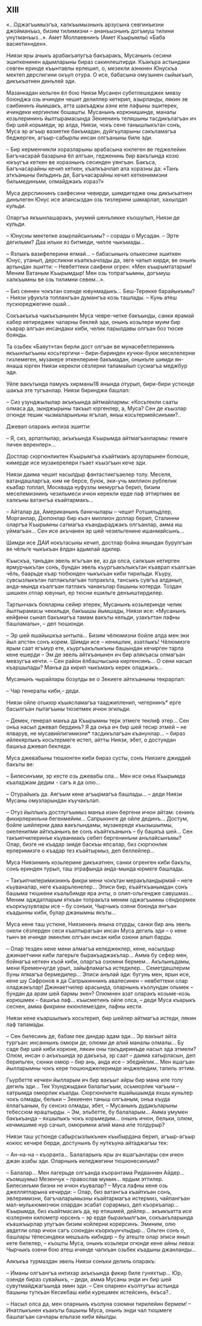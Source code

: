 ## XIII

«…Оджагъымызгъа, халкъымызнынъ арзусына севгинъизни джойманъыз, бизим тилимизни – ананъызнынъ догъмуш тилини унутманъыз…».
Амет Моллаевнинъ (Амет Къырымлы) «Баба васиети»нден».

Ниязи яры ачыкъ арабакъапугъа бакъаракъ, Мусанынъ сесини эшиткенинен адымларыны бираз сакинлештирди.
Къакъра астындаки севген еринде къынтавлы ерлешип, о, мезекли аэнкнен Юнускъа мектеп дерслигини окъуп отура.
О исе, бабасына омузынен сыйыкъып, дикъкъатнен динълей эди.

Мазанкадан кельген ёл бою Ниязи Мусанен субетлешеджек мевзу боюнджа озь ичинден чешит делиллер кетирип, азырланды, лякин эв саибининъ йымшакъ, атта шакъаджы аэнк иле лафыны эшитерек, ичиндеки кергинлик бошашты.
Мусанынъ корюнишинде, маналы козьлерининъ йылтырамасында Зекиенинъ теляшыны тасдикълагъан ич бир шей корьмеди, эр алда, Ниязи, чокъ сене танышлыкътан сонъ, Муса эр агъыр вазиетке бакъмадан, дуйгъуларыны сакъламагъа беджерген, агъыр-сабырлы инсан олгъаныны биле эди.

– Бир керменчикли хоразларыны арабасына юклеген ве геджелейин Багъчасарай базарына ёл алгъан, гедженинь бир вакътында козю юкъугъа кеткен ве хоразнынъ сесинден уянгъан.
Бакъса, Багъчасарайны кечип кеткен, къапкъачлап ала хоразны да:
«Танъ аткъаныны бильдинъ де, Багъчасарайны кечип кеткенимизни бильмединъми, олмайджакъ хораз?»

Муса дерсликнинъ саифесини чевирди, шимдигедже оны дикъкъатнен динълеген Юнус исе апансыздан озь тизлерини шамарлап, хахылдап кульди.

Оларгъа якъынлашаракъ, умумий шенъликке къошулып, Ниязи де кульди.

– Юнусны мектепке азырлайсынъмы? – сорады о Мусадан.
– Эрте дегильми?
Даа ильки яз битмеди, чилле чыкъмады…

– Язлыкъ вазифелерини япмай… – бабасынынъ опькесини эшиткен Юнус, утанып, дерсликни къапкъачлады да, эвге чапып кирди, ве онынъ артындан эшитти:
– Невбеттеки саифени огрен:
«Мен къырымтатарым!
Меним Ватаным Къырымдыр!
Мен озь топрагъымны, догъмуш халкъымны ве озь тилимни севем…».

– Биз сеннен чокътан озенде ювунмадыкъ… Беш-Терекке барайыкъмы? - Ниязи уфукъта топлангъан думангъа козь ташлады.
– Кунь атеш пускюреджегине ошай…

Сокъакъкъа чыкъкъанынен Муса чевре-четке бакъынды, санки ярамай хабер кетиреджек чапарны беклей эди, онынъ козьлери муим бир къарар алгъан инсандаки киби, челик парылдавы олгъан боз тюске боянды.

Та озьбек «Баяут»тан берли дост олгъан ве мунасебетлерининъ якъынлыгъыны косьтергичи – бири-биринден кучюк-буюк меселелерни гизлемеген, музакере эткенлерине бакъмадан, онынъле шимди ян-янаша юрген Ниязи керекли сёзлерни тапамайып сусмагъа меджбур эди.

Уйле вакътында памукъ хирманы18 янында отурып, бири-бири устюнде шакъа эте тугъанлар.
Ниязи биринджи башлап:

– Сиз узунджылылар акъкъында айтмайлармы: «Косьтекли сааты олмаса да, зынджырыны такъып юргенлер, а, Муса?
Сен де къызлар огюнде тешик чызмаларынъны ягълап, янъы косьтермейсинъми?..

Джевап оларакъ интиза эшитти:

– Я, сиз, арпатлылар, акъкъында Къырымда айтмагъанлармы: гемиге пичен веренлер»...

Достлар сюргюнликтен Къырымгъа къайтмакъ арзуларынен болюше, кимерде исе музакерелери гъает къызгъын кече эди.

Ниязи даима чешит насылдыр фантастикгъаелер толу.
Меселя, ватандашларгъа, ким не берсе, буюк, эки-учь миллион рублелик къабар топлап, Москвада нуфузлы мемургъа берип, бизим меселемизнинъ чезильмеси ичюн керекли ерде лаф эттиртмек ве халкъны ватангъа къайтармакъ…

– Айталар да, Американынъ банкчылары – чешит Ротшильдлер, Морганлар, Дюпонлар бир къач миллион доллар берип, Сталинни оларгъа Къырымны сатмагъа къандыраджакъ олгъанлар, амма иш уймагъан…
Сен исе акъчанен эр шей чезильгенине ишанмайсынъ…

Шимди исе ДАИ нокътасыны кечип, достлар бойна янындан бурулгъан ве чёльге чыкъкъан ёлдан адымлай эдилер.

Къыскъа, танъдан эвель ягъгъан ве, аз да олса, салкъын кетирген ярмурчыкътан сонъ, бундан эвель къургъакълыкътан къаврап къалгъан чёль, баарьде къар тюбюнден чыкъкъан киби тирильди.
Къуру, сувсызлыкътан патлакълагъан топракъта, тансыкъ сувгъа алданып, анда-мында къалгъан патлакъ чанакълар башыны котерди.
Тоздан шишкен отлар ювунып, ер тюсни ешильге денъиштирдилер.

Тартынчакъ бояларны сейир этерек, Мусанынъ козьлеринде челик йылтырамасы чекильди, бакъышы йымшады, Ниязи исе: «Мусанынъ кейфини сынап бакъмагъа тамам вакъты кельди, узакъттан лафны башламалы», – деп тюшюнди.

– Эр шей яшайышкъа ынтыла…
Бизим чёлюмизни бойле алда мен эки йыл апстен сонъ корем.
Шимди исе – кенишлик, азатлыкъ!
Чёлюмизге ярым саат ягъмур ете, къургъакълыкъны башындан кечирген тарла кене ешерди – Эм де эвель айткъанынен ич бир алякъасы олмагъан мевзугъа кечти.
– Сен район ёлбашчысына киргенсинъ…
О сени насыл къаршылады?
Манъа да кирип чыкъмакъ керек оладжакъ…

Мусанынъ чырайлары бозулды ве о Зекиеге айткъаныны текрарлап:

– Чар генералы киби,– деди.

Ниязи ойле отькюр къыясламагъа тааджипленип, чегернинъ* ерге басылгъан пытагъыны тюзетмек ичюн эгильди.

– Демек, генерал манъа да Къырымны терк этмеге теклиф этер…
Сен онъа насыл джевап бердинъ?
Я да онъа ич бир шей тесир этмей – не ялварув, не мусавийлигимизни* тасдикълагъан къанунлар... – бираз ийлекярлыкъ косьтермеге истеп, айтты Ниязи, эбет, о достундан башкъа джевап бекледи.

Муса джевабыны тюшюнген киби бираз сусты, сонъ Ниязиге джиддий бакъты ве:

– Билесинъми, эр кесте озь джевабы ола…
Мен исе онъа Къырымда къаладжам дедим - сагъ я да олю…

– Отурайыкъ да.
Аягъым кене агъырмагъа башлады…
– деди Ниязи Мусаны омузларындан къучакълап.

– Отуз йыллыкъ достлугъымыз манъа изин бергени ичюн айтам: сенинъ фикирлеринъни бегенмейим…
Сапрыкинге де ойле дединъ…
Достум, бойле шейлерни дава вакътындамы, музакереде къызышыпмы, океленипми айткъанынъ ве сонъ къайткъанынъ – бу башкъа шей…
Сен такъипчилеринъе къуванмакъ себеп бергенинъни анълайсынъмы?
Олар, бизге не къадар зияде баскъы япсалар, биз сюргюнлик ерлеримизге о къадар тез къайтырмыз, деп беллейлер…

Муса Ниязининъ козьлерине дикъкатнен, санки огренген киби бакъты, сонъ еринден турып, таш этрафында анда-мында юрмеге башлады. 

– Такъипчилеримизнинъ фикри мени чокътан меракъландырмай – неге къуваналар, неге къаарьленелер…
Эписи бир, еъайткъанымдан сонъ башыма тюшкени къальбимде яра ачты, о олип-ольгендже савушмаз…
Меним эдждатларым яткъан топракъта меним оджагъымны сёндюрмек къоркъузувлары исе – бу сонъки, Чырчыкъ озени боюнда янгъан къадынны киби, булар джанымны якъты…

Муса кене таш устюне, Ниязининъ янына отурды, санки бир ань эвель окели сёзлерден сеси къалтырагъан инсан Муса дегиль эди – о кене тынч ве ичинде эминлик олгъан инсан киби озюни алып барды.

– Олар тезден кене мени алмагъа келеджеклер, кене, насылдыр джинаетчини киби лагерьге быракъаджакълар…
Амма бу сефер мен, бойнагъа кеткен къой киби, оларгъа озюмни бермем…
Акълынъдамы, мени Кременчугде урып, зайыфламагъа истедилер…
Семетдешлерим буны япмагъа бермедилер…
Эписи анълай эди: бугунь мен, ярын исе, кене шу Сафронов я да Сапрыкиннинъ авалесинен – невбеттеки олар оладжакълар! 
Джинаетчилер арасында, оларнынъ къолундан ольмек – бундан да арам шей бармы экен?
Олюмнен азат оларакъ козьме-козь корюшмек – башкъа лаф… къысметинъ ойле олса, – деди Муса къарыкъ сеснен, амма фикрини екюнлемезден, лафны кести.

Ниязи кене къаршылыкъ косьтерип, бир шейлер айтмагъа истеди, лякин лаф тапамады.

– Сен билесинъ де, бабам пек диндар адам эди…
Эр вакъыт айта тургъан: инсаннынъ омюри де, олюми де алий маналы олмалы…
Бу саде бир шей киби корюне, лякин оны такъдиринъде насыл эда этмели?
Олюм, инсан о акъкъында эр дакъкъа, эр саат – даима хатырласын, деп берильген, сюнки омюр – бир ань, анда исе – эбедийлик…
Мен яшагъан йылларымны чокъ кере тюшюнджелеримде инджеледим, талиль эттим.

Гъурбетте кечкен йылларым ич бир вакъыт айры бир мана иле толу дегиль эди…
Тек Узунджыдаки балалыгъым, осьмюрлик чагъым – хатрымда омюрлик къалды.
Сюргюнликте яшайышымда яхшы куньлер чокъ олмады, бельки – Зекиенен таныш олгъаным, онъа къуда ёллагъаным, бу сенсиз олмады, эбет, – Мусанынъ дудакъларыны тебессюм яраштырды.
– Эм, эльбетте, бу балаларым…
Амма умумен бакъкъанда – яхшылыкъ чокъ корьмедим… онынъ ичюн, бельки, олюм, кечмишиме нур сачып, омюримни алий мана иле толдурыр?

Ниязи таш устюнде сабырсызлыкънен къыбырдана берип, агъыр-агъыр кокюс кечире берди, достунынъ бу нуткъуна айтаджагъы тек:

– Ан-на-на – къоранта…
Балаларынъ яры ач яшагъанлары сен ичюн джан азабы эди.
Оларнынъ келеджегини тюшюнесинъми?

– Балалар…
Мен лагерьде олгъанда къорантама Ридваннен Айдер… къомшумыз Мезенчук – православ мумин… ярдым эттилер.
Билесинъми бизни не ичюн къувалар?
– Муса лафны кене озь джеллятларына кечирди:
– Олар, биз ватангъа къайткъан сонъ, эвлеримизни, багъчаларымызны къайтармагъа истермиз, чайпангъан мал-мулькюмизчюн олардан эсабат сорармыз, деп къоркъалар…
Къырымда, биз къайтмасакъ да, ер етишмей, дейлер… акъикъатта исе юзлернен километр юрсенъ – эр ерде быракъылгъан, сокъакъларында къашкъырлар улугъан бизим койлерни корерсинъ.
Эминим, олю авдетли олар ичюн сагъ союндан къоркъунчлыдыр…
Ольген сонъ о, башлары тёпесиндеки мешъаль кибидир – бу атеште олар эписи янып кете билелер, – къошты Муса, онынъ козьлери огюнде кене айны левха: Чырчыкъ озени бою атеш ичинде чапкъан озьбек къадыны джанланды…

Аякъкъа турмаздан эвель Ниязи сонъки делиль оларакъ:

– Иманы олгъангъа интихар акъкъында фикир биле гуняхтыр…
Юр, озенде бираз сувайыкъ, – деди, амма Мусаны энди ич бир шей сувутмайджагъында эмин эди.
– Сен оларнен къолтугъы астында башыны туткъан Кесикбаш киби курешмек истейсинъ, ёкъса?..

– Насыл олса да, мен оларнынъ къолуна озюмни тирилейин бермем! – Инатлыкънен къакъты башыны Муса, онынъ энди чал тюшмеге башлагъан сачлары ельпазе киби яйылды.

